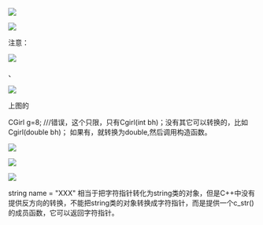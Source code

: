 ![](https://gitee.com/hxc8/images2/raw/master/img/202407172222898.jpg)

![](https://gitee.com/hxc8/images2/raw/master/img/202407172222366.jpg)

注意：

 

![](https://gitee.com/hxc8/images2/raw/master/img/202407172222786.jpg)

、

![](https://gitee.com/hxc8/images2/raw/master/img/202407172222989.jpg)

上图的

CGirl g=8; ///错误，这个只限，只有Cgirl(int bh)；没有其它可以转换的，比如Cgirl(double bh)；  如果有，就转换为double,然后调用构造函数。

![](https://gitee.com/hxc8/images2/raw/master/img/202407172222345.jpg)

![](https://gitee.com/hxc8/images2/raw/master/img/202407172222728.jpg)

![](https://gitee.com/hxc8/images2/raw/master/img/202407172222978.jpg)

string name = "XXX" 相当于把字符指针转化为string类的对象，但是C++中没有提供反方向的转换，不能把string类的对象转换成字符指针，而是提供一个c_str()的成员函数，它可以返回字符指针。